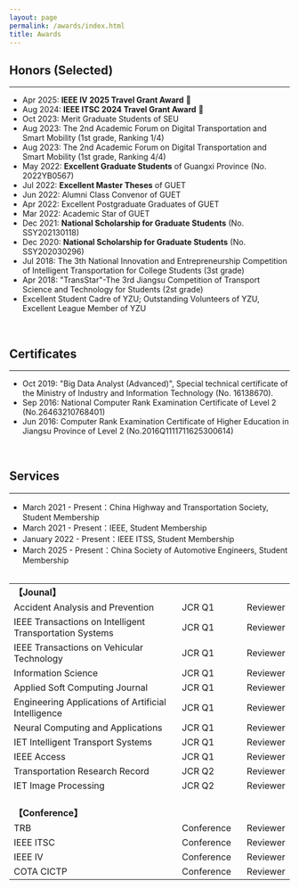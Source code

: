```yaml
---
layout: page
permalink: /awards/index.html
title: Awards
---
```


## Honors (Selected)
---
- Apr 2025: **IEEE IV 2025 Travel Grant Award** 🎉
- Aug 2024: **IEEE ITSC 2024 Travel Grant Award** 🎉
- Oct 2023:    Merit Graduate Students of SEU
- Aug 2023:   The 2nd Academic Forum on Digital Transportation and Smart Mobility (1st grade, Ranking 1/4)
- Aug 2023:   The 2nd Academic Forum on Digital Transportation and Smart Mobility (1st grade, Ranking 4/4)
- May 2022:  **Excellent Graduate Students** of Guangxi Province (No. 2022YB0567)
- Jul 2022:     **Excellent Master Theses** of GUET
- Jun 2022:    Alumni Class Convenor of GUET
- Apr 2022:   Excellent Postgraduate Graduates of GUET
- Mar 2022:   Academic Star of GUET
- Dec 2021:   **National Scholarship for Graduate Students** (No. SSY202130118)
- Dec 2020:   **National Scholarship for Graduate Students** (No. SSY202030296)
- Jul 2018:     The 3th National Innovation and Entrepreneurship Competition of Intelligent Transportation for College Students (3st grade)
- Apr 2018:   "TransStar"-The 3rd Jiangsu Competition of Transport Science and Technology for Students (2st grade)
- Excellent Student Cadre of YZU; Outstanding Volunteers of YZU, Excellent League Member of YZU 

<br>

## Certificates
---
- Oct 2019:  "Big Data Analyst (Advanced)", Special technical certificate of the Ministry of Industry and Information Technology (No. 16138670).
- Sep 2016:  National Computer Rank Examination Certificate of Level 2 (No.26463210768401)
- Jun 2016:  Computer Rank Examination Certificate of Higher Education in Jiangsu Province of Level 2 (No.2016Q1111711625300614)

<br>

## Services
---
- March 2021 - Present：China Highway and Transportation Society, Student Membership
- March 2021 - Present：IEEE, Student Membership
- January 2022 - Present：IEEE ITSS, Student Membership
- March 2025 - Present：China Society of Automotive Engineers, Student Membership
<br><br>
<table>
  <tr>
    <td><strong>【Jounal】</strong></td>
    <td style="padding-left: 0px; padding-right: 20px;"> </td>
    <td> </td>
  </tr>
  <tr>
    <td>Accident Analysis and Prevention</td>
    <td style="padding-left: 0px; padding-right: 20px;">JCR Q1</td>
    <td>Reviewer</td>
  </tr>
  <tr>
    <td>IEEE Transactions on Intelligent Transportation Systems</td>
    <td style="padding-left: 0px; padding-right: 20px;">JCR Q1</td>
    <td>Reviewer</td>
  </tr>
  <tr>
    <td>IEEE Transactions on Vehicular Technology</td>
    <td style="padding-left: 0px; padding-right: 20px;">JCR Q1</td>
    <td>Reviewer</td>
  </tr>
  <tr>
    <td>Information Science</td>
    <td style="padding-left: 0px; padding-right: 20px;">JCR Q1</td>
    <td>Reviewer</td>
  </tr>
  <tr>
    <td>Applied Soft Computing Journal</td>
    <td style="padding-left: 0px; padding-right: 20px;">JCR Q1</td>
    <td>Reviewer</td>
  </tr>
  <tr>
    <td>Engineering Applications of Artificial Intelligence</td>
    <td style="padding-left: 0px; padding-right: 20px;">JCR Q1</td>
    <td>Reviewer</td>
  </tr>
  <tr>
    <td>Neural Computing and Applications</td>
    <td style="padding-left: 0px; padding-right: 20px;">JCR Q1</td>
    <td>Reviewer</td>
  </tr>
  <tr>
    <td>IET Intelligent Transport Systems</td>
    <td style="padding-left: 0px; padding-right: 20px;">JCR Q1</td>
    <td>Reviewer</td>
  </tr>
  <tr>
    <td>IEEE Access</td>
    <td style="padding-left: 0px; padding-right: 20px;">JCR Q1</td>
    <td>Reviewer</td>
  </tr>
  <tr>
    <td>Transportation Research Record</td>
    <td style="padding-left: 0px; padding-right: 20px;">JCR Q2</td>
    <td>Reviewer</td>
  </tr>
  <tr>
    <td>IET Image Processing</td>
    <td style="padding-left: 0px; padding-right: 20px;">JCR Q2</td>
    <td>Reviewer</td>
  </tr>
  <tr>
    <td> <br><strong>【Conference】</strong></td>
    <td style="padding-left: 0px; padding-right: 20px;"> </td>
    <td> </td>
  </tr>
  <tr>
    <td>TRB</td>
    <td style="padding-left: 0px; padding-right: 20px;">Conference</td>
    <td>Reviewer</td>
  </tr>
  <tr>
    <td>IEEE ITSC</td>
    <td style="padding-left: 0px; padding-right: 20px;">Conference</td>
    <td>Reviewer</td>
  </tr>
  <tr>
    <td>IEEE IV</td>
    <td style="padding-left: 0px; padding-right: 20px;">Conference</td>
    <td>Reviewer</td>
  </tr>
  <tr>
    <td>COTA CICTP</td>
    <td style="padding-left: 0px; padding-right: 20px;">Conference</td>
    <td>Reviewer</td>
  </tr>
</table>

<br>
